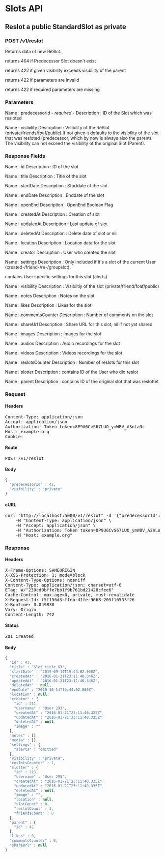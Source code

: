 # Slots API

## Reslot a public StandardSlot as private

### POST /v1/reslot

Returns data of new ReSlot.

returns 404 if Predecessor Slot doesn&#39;t exist

returns 422 if given visibility exceeds visibility of the parent

returns 422 if parameters are invalid

returns 422 if required parameters are missing

### Parameters

Name : predecessorId *- required -*
Description : ID of the Slot which was resloted

Name : visibility
Description : Visibility of the ReSlot (private/friends/foaf/public).If not given it defaults to the visibility of the slot that was resloted (predecessor, which by now is always also the parent). The visibility can not exceed the visibility of the original Slot (Parent).


### Response Fields

Name : id
Description : ID of the slot

Name : title
Description : Title of the slot

Name : startDate
Description : Startdate of the slot

Name : endDate
Description : Enddate of the slot

Name : openEnd
Description : OpenEnd Boolean Flag

Name : createdAt
Description : Creation of slot

Name : updatedAt
Description : Last update of slot

Name : deletedAt
Description : Delete date of slot or nil

Name : location
Description : Location data for the slot

Name : creator
Description : User who created the slot

Name : settings
Description : Only included if it&#39;s a slot of the current User (created-/friend-/re-/groupslot),

contains User specific settings for this slot (alerts)

Name : visibility
Description : Visibiltiy of the slot (private/friend/foaf/public)

Name : notes
Description : Notes on the slot

Name : likes
Description : Likes for the slot

Name : commentsCounter
Description : Number of comments on the slot

Name : shareUrl
Description : Share URL for this slot, nil if not yet shared

Name : images
Description : Images for the slot

Name : audios
Description : Audio recordings for the slot

Name : videos
Description : Videos recordings for the slot

Name : reslotsCounter
Description : Number of reslots for this slot

Name : slotter
Description : contains ID of the User who did reslot

Name : parent
Description : contains ID of the original slot that was reslottet

### Request

#### Headers

<pre>Content-Type: application/json
Accept: application/json
Authorization: Token token=8P9U6CvS67LUO_ymWBV_A3nLa3c
Host: example.org
Cookie: </pre>

#### Route

<pre>POST /v1/reslot</pre>

#### Body
```javascript
{
  "predecessorId" : 42,
  "visibility" : "private"
}
```


#### cURL

<pre class="request">curl &quot;http://localhost:5000/v1/reslot&quot; -d &#39;{&quot;predecessorId&quot;:42,&quot;visibility&quot;:&quot;private&quot;}&#39; -X POST \
	-H &quot;Content-Type: application/json&quot; \
	-H &quot;Accept: application/json&quot; \
	-H &quot;Authorization: Token token=8P9U6CvS67LUO_ymWBV_A3nLa3c&quot; \
	-H &quot;Host: example.org&quot;</pre>

### Response

#### Headers

<pre>X-Frame-Options: SAMEORIGIN
X-XSS-Protection: 1; mode=block
X-Content-Type-Options: nosniff
Content-Type: application/json; charset=utf-8
ETag: W/&quot;230cd0bffe7bb1f9b761bd21428cfee6&quot;
Cache-Control: max-age=0, private, must-revalidate
X-Request-Id: f5f156d3-ffeb-41fe-9668-205f16553f26
X-Runtime: 0.049838
Vary: Origin
Content-Length: 742</pre>

#### Status

<pre>201 Created</pre>

#### Body

```javascript
{
  "id" : 43,
  "title" : "Slot title 63",
  "startDate" : "2019-09-14T19:44:02.000Z",
  "createdAt" : "2016-01-21T23:11:40.346Z",
  "updatedAt" : "2016-01-21T23:11:40.346Z",
  "deletedAt" : null,
  "endDate" : "2019-10-14T19:44:02.000Z",
  "location" : null,
  "creator" : {
    "id" : 211,
    "username" : "User 293",
    "createdAt" : "2016-01-21T23:11:40.325Z",
    "updatedAt" : "2016-01-21T23:11:40.325Z",
    "deletedAt" : null,
    "image" : ""
  },
  "notes" : [],
  "media" : [],
  "settings" : {
    "alerts" : "omitted"
  },
  "visibility" : "private",
  "reslotsCounter" : 1,
  "slotter" : {
    "id" : 213,
    "username" : "User 295",
    "createdAt" : "2016-01-21T23:11:40.335Z",
    "updatedAt" : "2016-01-21T23:11:40.335Z",
    "deletedAt" : null,
    "image" : "",
    "location" : null,
    "slotCount" : 0,
    "reslotCount" : 1,
    "friendsCount" : 0
  },
  "parent" : {
    "id" : 42
  },
  "likes" : 0,
  "commentsCounter" : 0,
  "shareUrl" : null
}
```
